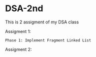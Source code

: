 # DSA-2nd
This is 2 assigment of my DSA class

Assigment 1:

    Phase 1: Implement Fragment Linked List
    
Assigment 2:

